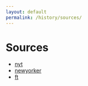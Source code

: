 ```yaml
---
layout: default
permalink: /history/sources/
---
```

# Sources
  - [nyt](./nyt/)
  - [newyorker](./newyorker/)
  - [ft](./ft/)
